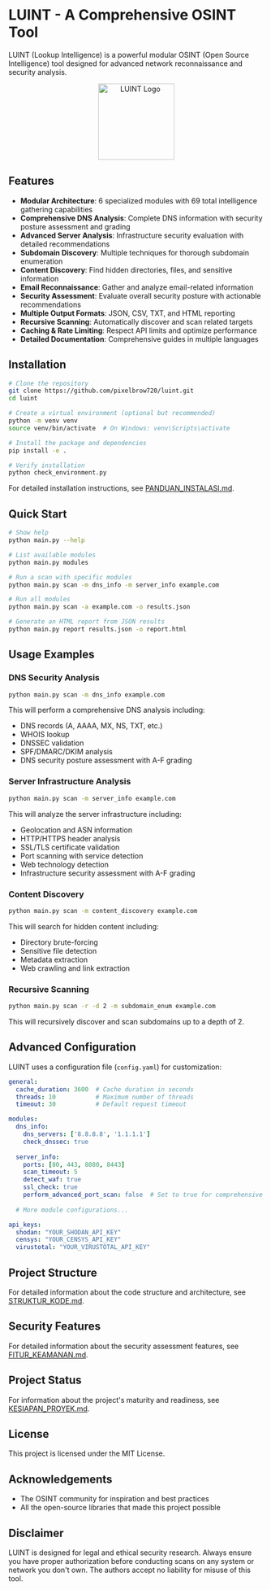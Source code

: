 # LUINT - A Comprehensive OSINT Tool

LUINT (Lookup Intelligence) is a powerful modular OSINT (Open Source Intelligence) tool designed for advanced network reconnaissance and security analysis.

<p align="center">
  <img src="generated-icon.png" alt="LUINT Logo" width="150" height="150">
</p>

## Features

- **Modular Architecture**: 6 specialized modules with 69 total intelligence gathering capabilities
- **Comprehensive DNS Analysis**: Complete DNS information with security posture assessment and grading
- **Advanced Server Analysis**: Infrastructure security evaluation with detailed recommendations
- **Subdomain Discovery**: Multiple techniques for thorough subdomain enumeration
- **Content Discovery**: Find hidden directories, files, and sensitive information
- **Email Reconnaissance**: Gather and analyze email-related information
- **Security Assessment**: Evaluate overall security posture with actionable recommendations
- **Multiple Output Formats**: JSON, CSV, TXT, and HTML reporting
- **Recursive Scanning**: Automatically discover and scan related targets
- **Caching & Rate Limiting**: Respect API limits and optimize performance
- **Detailed Documentation**: Comprehensive guides in multiple languages

## Installation

```bash
# Clone the repository
git clone https://github.com/pixelbrow720/luint.git
cd luint

# Create a virtual environment (optional but recommended)
python -m venv venv
source venv/bin/activate  # On Windows: venv\Scripts\activate

# Install the package and dependencies
pip install -e .

# Verify installation
python check_environment.py
```

For detailed installation instructions, see [PANDUAN_INSTALASI.md](PANDUAN_INSTALASI.md).

## Quick Start

```bash
# Show help
python main.py --help

# List available modules
python main.py modules

# Run a scan with specific modules
python main.py scan -m dns_info -m server_info example.com

# Run all modules
python main.py scan -a example.com -o results.json

# Generate an HTML report from JSON results
python main.py report results.json -o report.html
```

## Usage Examples

### DNS Security Analysis

```bash
python main.py scan -m dns_info example.com
```

This will perform a comprehensive DNS analysis including:
- DNS records (A, AAAA, MX, NS, TXT, etc.)
- WHOIS lookup
- DNSSEC validation
- SPF/DMARC/DKIM analysis
- DNS security posture assessment with A-F grading

### Server Infrastructure Analysis

```bash
python main.py scan -m server_info example.com
```

This will analyze the server infrastructure including:
- Geolocation and ASN information
- HTTP/HTTPS header analysis
- SSL/TLS certificate validation
- Port scanning with service detection
- Web technology detection
- Infrastructure security assessment with A-F grading

### Content Discovery

```bash
python main.py scan -m content_discovery example.com
```

This will search for hidden content including:
- Directory brute-forcing
- Sensitive file detection
- Metadata extraction
- Web crawling and link extraction

### Recursive Scanning

```bash
python main.py scan -r -d 2 -m subdomain_enum example.com
```

This will recursively discover and scan subdomains up to a depth of 2.

## Advanced Configuration

LUINT uses a configuration file (`config.yaml`) for customization:

```yaml
general:
  cache_duration: 3600  # Cache duration in seconds
  threads: 10           # Maximum number of threads
  timeout: 30           # Default request timeout

modules:
  dns_info:
    dns_servers: ['8.8.8.8', '1.1.1.1']
    check_dnssec: true
    
  server_info:
    ports: [80, 443, 8080, 8443]
    scan_timeout: 5
    detect_waf: true
    ssl_check: true
    perform_advanced_port_scan: false  # Set to true for comprehensive vulnerability scanning
  
  # More module configurations...

api_keys:
  shodan: "YOUR_SHODAN_API_KEY"
  censys: "YOUR_CENSYS_API_KEY"
  virustotal: "YOUR_VIRUSTOTAL_API_KEY"
```

## Project Structure

For detailed information about the code structure and architecture, see [STRUKTUR_KODE.md](docs/STRUKTUR_KODE.md).

## Security Features

For detailed information about the security assessment features, see [FITUR_KEAMANAN.md](docs/FITUR_KEAMANAN.md).

## Project Status

For information about the project's maturity and readiness, see [KESIAPAN_PROYEK.md](docs/KESIAPAN_PROYEK.md).

## License

This project is licensed under the MIT License.

## Acknowledgements

- The OSINT community for inspiration and best practices
- All the open-source libraries that made this project possible

## Disclaimer

LUINT is designed for legal and ethical security research. Always ensure you have proper authorization before conducting scans on any system or network you don't own. The authors accept no liability for misuse of this tool.
